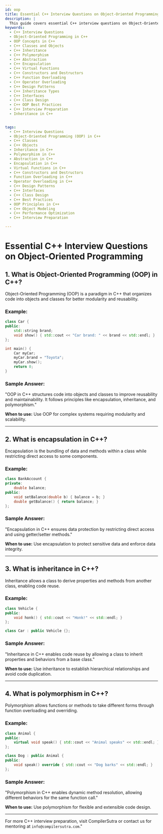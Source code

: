 ```yaml
---
id: oop
title: Essential C++ Interview Questions on Object-Oriented Programming (OOP)
description: |
  This guide covers essential C++ interview questions on Object-Oriented Programming (OOP). Understand the key OOP concepts like classes, objects, inheritance, polymorphism, abstraction, and encapsulation in C++. These concepts are fundamental to C++ programming and often come up in interviews. Prepare for questions on OOP principles, design patterns, and how they are implemented in C++ to write clean, maintainable, and scalable code.
keywords:
  - C++ Interview Questions
  - Object-Oriented Programming in C++
  - OOP Concepts in C++
  - C++ Classes and Objects
  - C++ Inheritance
  - C++ Polymorphism
  - C++ Abstraction
  - C++ Encapsulation
  - C++ Virtual Functions
  - C++ Constructors and Destructors
  - C++ Function Overloading
  - C++ Operator Overloading
  - C++ Design Patterns
  - C++ Inheritance Types
  - C++ Interfaces
  - C++ Class Design
  - C++ OOP Best Practices
  - C++ Interview Preparation
  - Inheritance in C++
 

tags:
  - C++ Interview Questions
  - Object-Oriented Programming (OOP) in C++
  - C++ Classes
  - C++ Objects
  - Inheritance in C++
  - Polymorphism in C++
  - Abstraction in C++
  - Encapsulation in C++
  - Virtual Functions in C++
  - C++ Constructors and Destructors
  - Function Overloading in C++
  - Operator Overloading in C++
  - C++ Design Patterns
  - C++ Interfaces
  - C++ Class Design
  - C++ Best Practices
  - OOP Principles in C++
  - C++ Object Modeling
  - C++ Performance Optimization
  - C++ Interview Preparation

---
```


# **Essential C++ Interview Questions on Object-Oriented Programming**

## **1. What is Object-Oriented Programming (OOP) in C++?**
Object-Oriented Programming (OOP) is a paradigm in C++ that organizes code into objects and classes for better modularity and reusability.

### **Example:**
```cpp
class Car {
public:
    std::string brand;
    void show() { std::cout << "Car brand: " << brand << std::endl; }
};

int main() {
    Car myCar;
    myCar.brand = "Toyota";
    myCar.show();
    return 0;
}
```

### **Sample Answer:**
"OOP in C++ structures code into objects and classes to improve reusability and maintainability. It follows principles like encapsulation, inheritance, and polymorphism."

**When to use:** Use OOP for complex systems requiring modularity and scalability.

---

## **2. What is encapsulation in C++?**
Encapsulation is the bundling of data and methods within a class while restricting direct access to some components.

### **Example:**
```cpp
class BankAccount {
private:
    double balance;
public:
    void setBalance(double b) { balance = b; }
    double getBalance() { return balance; }
};
```

### **Sample Answer:**
"Encapsulation in C++ ensures data protection by restricting direct access and using getter/setter methods."

**When to use:** Use encapsulation to protect sensitive data and enforce data integrity.

---

## **3. What is inheritance in C++?**
Inheritance allows a class to derive properties and methods from another class, enabling code reuse.

### **Example:**
```cpp
class Vehicle {
public:
    void honk() { std::cout << "Honk!" << std::endl; }
};

class Car : public Vehicle {};
```

### **Sample Answer:**
"Inheritance in C++ enables code reuse by allowing a class to inherit properties and behaviors from a base class."

**When to use:** Use inheritance to establish hierarchical relationships and avoid code duplication.

---

## **4. What is polymorphism in C++?**
Polymorphism allows functions or methods to take different forms through function overloading and overriding.

### **Example:**
```cpp
class Animal {
public:
    virtual void speak() { std::cout << "Animal speaks" << std::endl; }
};

class Dog : public Animal {
public:
    void speak() override { std::cout << "Dog barks" << std::endl; }
};
```

### **Sample Answer:**
"Polymorphism in C++ enables dynamic method resolution, allowing different behaviors for the same function call."

**When to use:** Use polymorphism for flexible and extensible code design.

---

For more C++ interview preparation, visit CompilerSutra or contact us for mentoring at `info@compilersutra.com`."

